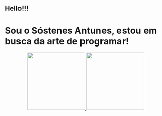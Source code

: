 ## Hello!!!
# Sou o Sóstenes Antunes, estou em busca da arte de programar!
<div align="center">
  <a href="https://github.com/sostenesantunes">
  <img height="180em" src="https://github-readme-stats.vercel.app/api?username=sostenesantunes&show_icons=true&theme=dracula&include_all_commits=true&count_private=true"/>
  <img height="180em" src="https://github-readme-stats.vercel.app/api/top-langs/?username=sostenesantunes&layout=compact&langs_count=7&theme=dracula"/>
</div>
